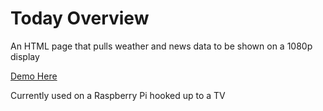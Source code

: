 # Today Overview

An HTML page that pulls weather and news data to be shown on a 1080p display

[Demo Here](http://teleganov.github.io/today-html)

Currently used on a Raspberry Pi hooked up to a TV